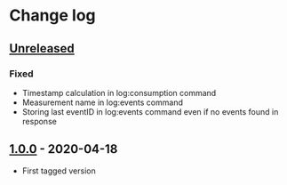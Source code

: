 # Change log

## [Unreleased][unreleased]

### Fixed
- Timestamp calculation in log:consumption command
- Measurement name in log:events command
- Storing last eventID in log:events command even if no events found in response 

## [1.0.0] - 2020-04-18
- First tagged version

[unreleased]: https://github.com/ricco24/fibaro-hc3-influx/compare/1.0.0...HEAD
[1.0.0]: https://github.com/ricco24/fibaro-hc3-influx/compare/86755fc3724e61ef833fa2771dd5aed18e564b2a...1.0.0